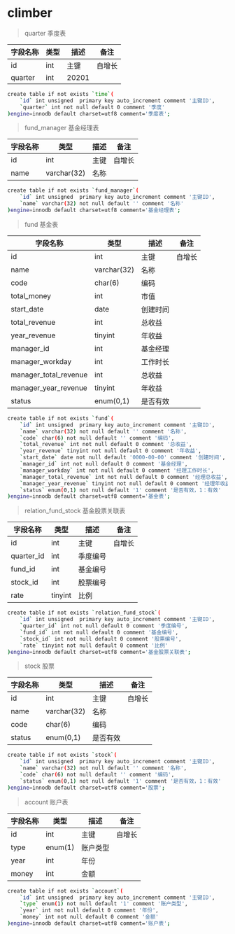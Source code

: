 # climber

> quarter 季度表

字段名称|类型|描述|备注
-|-|-|-|
id|int|主键|自增长
quarter|int|20201

```bash
create table if not exists `time`(
    `id` int unsigned  primary key auto_increment comment '主键ID',
    `quarter` int not null default 0 comment '季度'
)engine=innodb default charset=utf8 comment='季度表';
```

> fund_manager 基金经理表

字段名称|类型|描述|备注
-|-|-|-|
id|int|主键|自增长
name|varchar(32)|名称

```bash
create table if not exists `fund_manager`(
    `id` int unsigned  primary key auto_increment comment '主键ID',
    `name` varchar(32) not null default '' comment '名称'
)engine=innodb default charset=utf8 comment='基金经理表';
```

> fund 基金表

字段名称|类型|描述|备注
-|-|-|-|
id|int|主键|自增长
name|varchar(32)|名称
code|char(6)|编码
total_money|int|市值
start_date|date|创建时间
total_revenue|int|总收益
year_revenue|tinyint|年收益
manager_id|int|基金经理
manager_workday|int|工作时长
manager_total_revenue|int|总收益
manager_year_revenue|tinyint|年收益
status|enum(0,1)|是否有效

```bash
create table if not exists `fund`(
    `id` int unsigned  primary key auto_increment comment '主键ID',
    `name` varchar(32) not null default '' comment '名称',
    `code` char(6) not null default '' comment '编码',
    `total_revenue` int not null default 0 comment '总收益',
    `year_revenue` tinyint not null default 0 comment '年收益',
    `start_date` date not null default '0000-00-00' comment '创建时间',
    `manager_id` int not null default 0 comment '基金经理',
    `manager_workday` int not null default 0 comment '经理工作时长',
    `manager_total_revenue` int not null default 0 comment '经理总收益',
    `manager_year_revenue` tinyint not null default 0 comment '经理年收益',
    `status` enum(0,1) not null default '1' comment '是否有效，1：有效'
)engine=innodb default charset=utf8 comment='基金表';
```

> relation_fund_stock 基金股票关联表

字段名称|类型|描述|备注
-|-|-|-|
id|int|主键|自增长
quarter_id|int|季度编号
fund_id|int|基金编号
stock_id|int|股票编号
rate|tinyint|比例

```bash
create table if not exists `relation_fund_stock`(
    `id` int unsigned  primary key auto_increment comment '主键ID',
    `quarter_id` int not null default 0 comment '季度编号',
    `fund_id` int not null default 0 comment '基金编号',
    `stock_id` int not null default 0 comment '股票编号',
    `rate` tinyint not null default 0 comment '比例'
)engine=innodb default charset=utf8 comment='基金股票关联表';
```

> stock 股票

字段名称|类型|描述|备注
-|-|-|-|
id|int|主键|自增长
name|varchar(32)|名称
code|char(6)|编码
status|enum(0,1)|是否有效

```bash
create table if not exists `stock`(
    `id` int unsigned  primary key auto_increment comment '主键ID',
    `name` varchar(32) not null default '' comment '名称',
    `code` char(6) not null default '' comment '编码',
    `status` enum(0,1) not null default '1' comment '是否有效，1：有效'
)engine=innodb default charset=utf8 comment='股票';
```
> account 账户表

字段名称|类型|描述|备注
-|-|-|-|
id|int|主键|自增长
type|enum(1)|账户类型
year|int|年份
money|int|金额


```bash
create table if not exists `account`(
    `id` int unsigned  primary key auto_increment comment '主键ID',
    `type` enum(1) not null default '1' comment '账户类型',
    `year` int not null default 0 comment '年份',
    `money` int not null default 0 comment '金额'
)engine=innodb default charset=utf8 comment='账户表';
```


